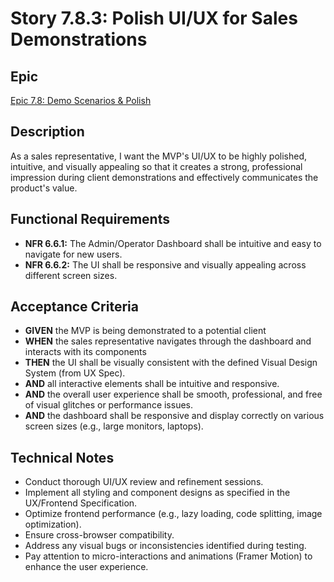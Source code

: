 # Story 7.8.3: Polish UI/UX for Sales Demonstrations

## Epic
[Epic 7.8: Demo Scenarios & Polish](docs/epics/epic-7.8-demo-scenarios-polish.md)

## Description
As a sales representative, I want the MVP's UI/UX to be highly polished, intuitive, and visually appealing so that it creates a strong, professional impression during client demonstrations and effectively communicates the product's value.

## Functional Requirements
- **NFR 6.6.1:** The Admin/Operator Dashboard shall be intuitive and easy to navigate for new users.
- **NFR 6.6.2:** The UI shall be responsive and visually appealing across different screen sizes.

## Acceptance Criteria
- **GIVEN** the MVP is being demonstrated to a potential client
- **WHEN** the sales representative navigates through the dashboard and interacts with its components
- **THEN** the UI shall be visually consistent with the defined Visual Design System (from UX Spec).
- **AND** all interactive elements shall be intuitive and responsive.
- **AND** the overall user experience shall be smooth, professional, and free of visual glitches or performance issues.
- **AND** the dashboard shall be responsive and display correctly on various screen sizes (e.g., large monitors, laptops).

## Technical Notes
- Conduct thorough UI/UX review and refinement sessions.
- Implement all styling and component designs as specified in the UX/Frontend Specification.
- Optimize frontend performance (e.g., lazy loading, code splitting, image optimization).
- Ensure cross-browser compatibility.
- Address any visual bugs or inconsistencies identified during testing.
- Pay attention to micro-interactions and animations (Framer Motion) to enhance the user experience.
